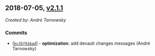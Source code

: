 ## 2018-07-05, [v2.1.1](https://github.com/lotterfriends/git-flow-buddy/releases/tag/2.1.1)

*Created by: André Tarnowsky*

### Commits
  - [[`bc35f916ad`](https://github.com/lotterfriends/git-flow-buddy/commit/bc35f916ad50e4ded061df8574bc56a07c749f0d)] - **optimization**: add devault changes messages (André Tarnowsky)
